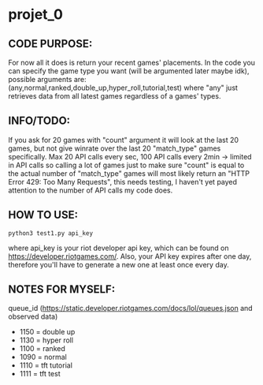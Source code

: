# projet_0

## CODE PURPOSE:
For now all it does is return your recent games' placements.
In the code you can specify the game type you want (will be argumented later maybe idk), possible arguments are: (any,normal,ranked,double_up,hyper_roll,tutorial,test) where "any" just retrieves data from all latest games regardless of a games' types.

## INFO/TODO:
If you ask for 20 games with "count" argument it will look at the last 20 games, but not give winrate over the last 20 "match_type" games specifically.
Max 20 API calls every sec, 100 API calls every 2min -> limited in API calls so calling a lot of games just to make sure "count" is equal to the actual number of "match_type" games will most likely return an "HTTP Error 429: Too Many Requests", this needs testing, I haven't yet payed attention to the number of API calls my code does.


## HOW TO USE:
```shell
python3 test1.py api_key
```
where api_key is your riot developer api key, which can be found on https://developer.riotgames.com/.
Also, your API key expires after one day, therefore you'll have to generate a new one at least once every day.




## NOTES FOR MYSELF:
queue_id (https://static.developer.riotgames.com/docs/lol/queues.json and observed data)
- 1150 = double up
- 1130 = hyper roll
- 1100 = ranked
- 1090 = normal
- 1110 = tft tutorial
- 1111 = tft test